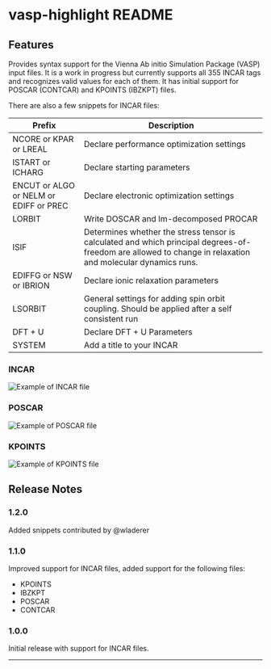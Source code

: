 # vasp-highlight README

## Features

Provides syntax support for the Vienna Ab initio Simulation Package (VASP) input files. It is a work in progress but currently supports all 355 INCAR tags and recognizes valid values for each of them. It has initial support for POSCAR (CONTCAR) and KPOINTS (IBZKPT) files.

There are also a few snippets for INCAR files:

|Prefix|Description|
|------|-----------|
|NCORE or KPAR or LREAL| Declare performance optimization settings|
|ISTART or ICHARG| Declare starting parameters|
|ENCUT or ALGO or NELM or EDIFF or PREC| Declare electronic optimization settings|
|LORBIT| Write DOSCAR and lm-decomposed PROCAR|
|ISIF| Determines whether the stress tensor is calculated and which principal degrees-of-freedom are allowed to change in relaxation and molecular dynamics runs. |
|EDIFFG or NSW or IBRION| Declare ionic relaxation parameters|
|LSORBIT| General settings for adding spin orbit coupling. Should be applied after a self consistent run|
|DFT + U| Declare DFT + U Parameters|
|SYSTEM| Add a title to your INCAR|

### INCAR

![Example of INCAR file](/assets/INCAR.png)

### POSCAR

![Example of POSCAR file](/assets/POSCAR.png)

### KPOINTS

![Example of KPOINTS file](/assets/KPOINTS.png)

## Release Notes

### 1.2.0
Added snippets contributed by @wladerer 

### 1.1.0

Improved support for INCAR files, added support for the following files:

- KPOINTS
- IBZKPT
- POSCAR
- CONTCAR

### 1.0.0

Initial release with support for INCAR files.

---
